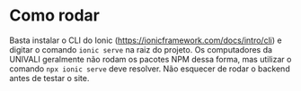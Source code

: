 # Como rodar
Basta instalar o CLI do Ionic 
(https://ionicframework.com/docs/intro/cli)
e digitar o comando ```ionic serve``` na raiz do projeto.
Os computadores da UNIVALI geralmente não rodam os pacotes NPM dessa forma,
mas utilizar o comando ```npx ionic serve``` deve resolver.
Não esquecer de rodar o backend antes de testar o site.
